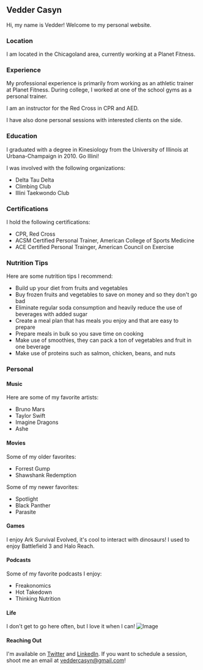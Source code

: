 ## Vedder Casyn

Hi, my name is Vedder! Welcome to my personal website. 

### Location

I am located in the Chicagoland area, currently working at a Planet Fitness.

### Experience

My professional experience is primarily from working as an athletic trainer at Planet Fitness. During college, I worked at one of the school gyms as a personal trainer. 

I am an instructor for the Red Cross in CPR and AED. 

I have also done personal sessions with interested clients on the side. 

### Education

I graduated with a degree in Kinesiology from the University of Illinois at Urbana-Champaign in 2010. Go Illini!

I was involved with the following organizations:
* Delta Tau Delta
* Climbing Club
* Illini Taekwondo Club

### Certifications

I hold the following certifications:
* CPR, Red Cross
* ACSM Certified Personal Trainer, American College of Sports Medicine
* ACE Certified Personal Trainger, American Council on Exercise

### Nutrition Tips

Here are some nutrition tips I recommend:
* Build up your diet from fruits and vegetables
* Buy frozen fruits and vegetables to save on money and so they don't go bad
* Eliminate regular soda consumption and heavily reduce the use of beverages with added sugar
* Create a meal plan that has meals you enjoy and that are easy to prepare
* Prepare meals in bulk so you save time on cooking
* Make use of smoothies, they can pack a ton of vegetables and fruit in one beverage
* Make use of proteins such as salmon, chicken, beans, and nuts 

### Personal
#### Music
Here are some of my favorite artists:
* Bruno Mars 
* Taylor Swift
* Imagine Dragons
* Ashe

#### Movies
Some of my older favorites:
* Forrest Gump
* Shawshank Redemption

Some of my newer favorites:
* Spotlight
* Black Panther 
* Parasite

#### Games
I enjoy Ark Survival Evolved, it's cool to interact with dinosaurs!
I used to enjoy Battlefield 3 and Halo Reach. 

#### Podcasts
Some of my favorite podcasts I enjoy:
* Freakonomics
* Hot Takedown
* Thinking Nutrition 

#### Life
I don't get to go here often, but I love it when I can!
![Image](https://i.imgur.com/mjK4mwz.png)

#### Reaching Out
I'm available on [Twitter](https://twitter.com/veddercasyn) and [LinkedIn](https://www.linkedin.com/in/vedder-casyn/).
If you want to schedule a session, shoot me an email at veddercasyn@gmail.com!
